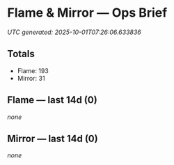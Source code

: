 # Flame & Mirror — Ops Brief
_UTC generated: 2025-10-01T07:26:06.633836_

## Totals
- Flame:  193
- Mirror: 31

## Flame — last 14d (0)
_none_

## Mirror — last 14d (0)
_none_